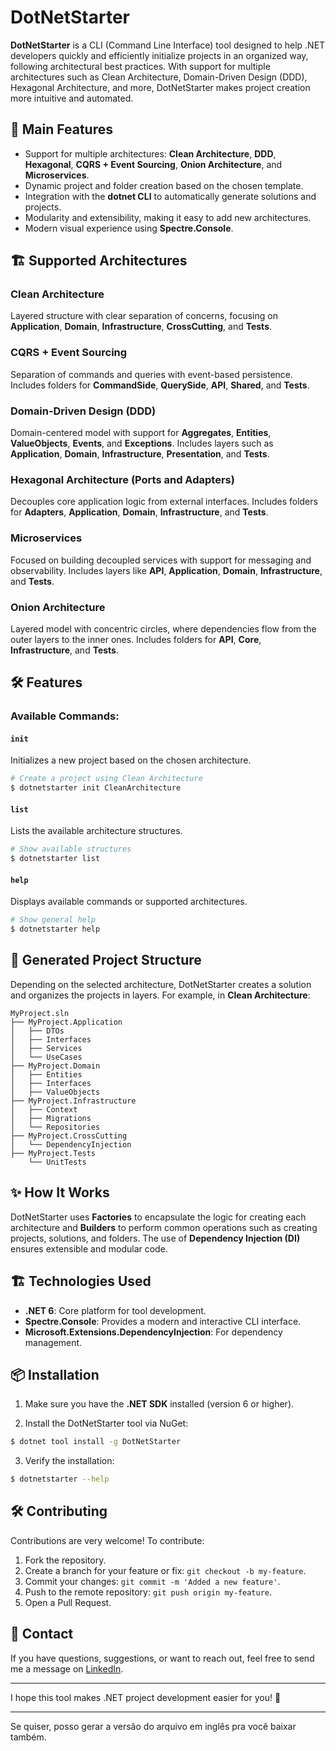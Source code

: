 # DotNetStarter

**DotNetStarter** is a CLI (Command Line Interface) tool designed to help .NET developers quickly and efficiently initialize projects in an organized way, following architectural best practices. With support for multiple architectures such as Clean Architecture, Domain-Driven Design (DDD), Hexagonal Architecture, and more, DotNetStarter makes project creation more intuitive and automated.

## 🚀 Main Features

- Support for multiple architectures: **Clean Architecture**, **DDD**, **Hexagonal**, **CQRS + Event Sourcing**, **Onion Architecture**, and **Microservices**.
- Dynamic project and folder creation based on the chosen template.
- Integration with the **dotnet CLI** to automatically generate solutions and projects.
- Modularity and extensibility, making it easy to add new architectures.
- Modern visual experience using **Spectre.Console**.

## 🏗 Supported Architectures

### **Clean Architecture**
Layered structure with clear separation of concerns, focusing on **Application**, **Domain**, **Infrastructure**, **CrossCutting**, and **Tests**.

### **CQRS + Event Sourcing**
Separation of commands and queries with event-based persistence. Includes folders for **CommandSide**, **QuerySide**, **API**, **Shared**, and **Tests**.

### **Domain-Driven Design (DDD)**
Domain-centered model with support for **Aggregates**, **Entities**, **ValueObjects**, **Events**, and **Exceptions**. Includes layers such as **Application**, **Domain**, **Infrastructure**, **Presentation**, and **Tests**.

### **Hexagonal Architecture (Ports and Adapters)**
Decouples core application logic from external interfaces. Includes folders for **Adapters**, **Application**, **Domain**, **Infrastructure**, and **Tests**.

### **Microservices**
Focused on building decoupled services with support for messaging and observability. Includes layers like **API**, **Application**, **Domain**, **Infrastructure**, and **Tests**.

### **Onion Architecture**
Layered model with concentric circles, where dependencies flow from the outer layers to the inner ones. Includes folders for **API**, **Core**, **Infrastructure**, and **Tests**.

## 🛠 Features

### Available Commands:

#### `init`
Initializes a new project based on the chosen architecture.

```bash
# Create a project using Clean Architecture
$ dotnetstarter init CleanArchitecture
```

#### `list`
Lists the available architecture structures.

```bash
# Show available structures
$ dotnetstarter list 
```

#### `help`
Displays available commands or supported architectures.

```bash
# Show general help
$ dotnetstarter help
```

## 📂 Generated Project Structure
Depending on the selected architecture, DotNetStarter creates a solution and organizes the projects in layers. For example, in **Clean Architecture**:

```plaintext
MyProject.sln
├── MyProject.Application
│   ├── DTOs
│   ├── Interfaces
│   ├── Services
│   └── UseCases
├── MyProject.Domain
│   ├── Entities
│   ├── Interfaces
│   ├── ValueObjects
├── MyProject.Infrastructure
│   ├── Context
│   ├── Migrations
│   └── Repositories
├── MyProject.CrossCutting
│   └── DependencyInjection
├── MyProject.Tests
    └── UnitTests
```

## ✨ How It Works
DotNetStarter uses **Factories** to encapsulate the logic for creating each architecture and **Builders** to perform common operations such as creating projects, solutions, and folders. The use of **Dependency Injection (DI)** ensures extensible and modular code.

## 🏗 Technologies Used

- **.NET 6**: Core platform for tool development.
- **Spectre.Console**: Provides a modern and interactive CLI interface.
- **Microsoft.Extensions.DependencyInjection**: For dependency management.

## 📦 Installation

1. Make sure you have the **.NET SDK** installed (version 6 or higher).

2. Install the DotNetStarter tool via NuGet:

```bash
$ dotnet tool install -g DotNetStarter
```

3. Verify the installation:

```bash
$ dotnetstarter --help
```

## 🛠 Contributing
Contributions are very welcome! To contribute:

1. Fork the repository.
2. Create a branch for your feature or fix: `git checkout -b my-feature`.
3. Commit your changes: `git commit -m 'Added a new feature'`.
4. Push to the remote repository: `git push origin my-feature`.
5. Open a Pull Request.

## 💬 Contact

If you have questions, suggestions, or want to reach out, feel free to send me a message on [LinkedIn](https://www.linkedin.com/in/rafael-aparecido-silva-oliveira/).

---

I hope this tool makes .NET project development easier for you! 🚀

---

Se quiser, posso gerar a versão do arquivo em inglês pra você baixar também.
